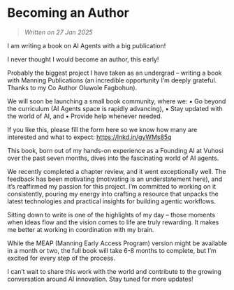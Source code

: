 # Becoming an Author

> *Written on 27 Jan 2025*

I am writing a book on AI Agents with a big publication!
 
I never thought I would become an author, this early!


Probably the biggest project I have taken as an undergrad – writing a book with Manning Publications (an incredible opportunity I’m deeply grateful. Thanks to my Co Author Oluwole Fagbohun). 


We will soon be launching a small book community, where we: 
▪️ Go beyond the curriculum (AI Agents space is rapidly advancing), 
▪️ Stay updated with the world of AI, and 
▪️ Provide help whenever needed. 


If you like this, please fill the form here so we know how many are interested and what to expect:
https://lnkd.in/gyWMs85q


This book, born out of my hands-on experience as a Founding AI at Vuhosi over the past seven months, dives into the fascinating world of AI agents.


We recently completed a chapter review, and it went exceptionally well. The feedback has been motivating (motivating is an understatement here), and it’s reaffirmed my passion for this project. I’m committed to working on it consistently, pouring my energy into crafting a resource that unpacks the latest technologies and practical insights for building agentic workflows.


Sitting down to write is one of the highlights of my day – those moments when ideas flow and the vision comes to life are truly rewarding. It makes me better at working in coordination with my brain. 


While the MEAP (Manning Early Access Program) version might be available in a month or two, the full book will take 6-8 months to complete, but I’m excited for every step of the process.
 

I can’t wait to share this work with the world and contribute to the growing conversation around AI innovation. Stay tuned for more updates!